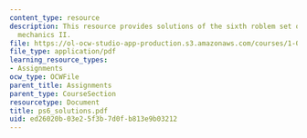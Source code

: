 ```yaml
---
content_type: resource
description: This resource provides solutions of the sixth roblem set on engineering
  mechanics II.
file: https://ol-ocw-studio-app-production.s3.amazonaws.com/courses/1-060-engineering-mechanics-ii-spring-2006/ed26020b03e25f3b7d0fb813e9b03212_ps6_solutions.pdf
file_type: application/pdf
learning_resource_types:
- Assignments
ocw_type: OCWFile
parent_title: Assignments
parent_type: CourseSection
resourcetype: Document
title: ps6_solutions.pdf
uid: ed26020b-03e2-5f3b-7d0f-b813e9b03212
---
```

